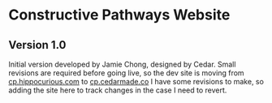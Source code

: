 # Constructive Pathways Website

## Version 1.0
Initial version developed by Jamie Chong, designed by Cedar. Small revisions are required before going live, so the dev site is moving from [cp.hippocurious.com](http://cp.hippocurious.com) to [cp.cedarmade.co](http://cp.cedarmade.co) I have some revisions to make, so adding the site here to track changes in the case I need to revert.